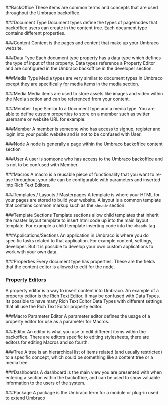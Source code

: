 ##BackOffice
These items are common terms and concepts that are used throughout the Umbraco backoffice.

###Document Type
Document types define the types of page/nodes that backoffice users can create in the content tree. Each document type contains different properties.

###Content
Content is the pages and content that make up your Umbraco website.

###Data Type
Each document type property has a data type which defines the type of input of that property. Data types reference a Property Editor and are configured in the Umbraco backoffice in the developer section.

###Media Type
Media types are very similar to document types in Umbraco except they are specifically for media items in the media section.

###Media
Media items are used to store assets like images and video within the Media section and can be referenced from your content.

###Member Type
Similar to a Document type and a media type. You are able to define custom properties to store on a member such as twitter username or website URL for example.

###Member
A member is someone who has access to signup, register and login into your public website and is not to be confused with User.

###Node
A node is generally a page within the Umbraco backoffice content section

###User
A user is someone who has access to the Umbraco backoffice and is not to be confused with Member.

###Macros
A macro is a reusable piece of functionality that you want to re-use throughout your site can be configurable with parameters and inserted into Rich Text Editors.

###Templates / Layouts / Masterpages
A template is where your HTML for your pages are stored to build your website. A layout is a common template that contains common markup such as the `<head>` section.

###Template Sections
Template sections allow child templates that inherit the master layout template to insert html code up into the main layout template. For example a child template inserting code into the `<head>` tag

###Applications/Sections
An application in Umbraco is where you do specific tasks related to that application. For example content, settings, developer. But it is possible to develop your own custom applications to work with your own data.

###Properties
Every document type has properties. These are the fields that the content editor is allowed to edit for the node.

### [Property Editors](Property-Editors/index.md)
A property editor is a way to insert content into Umbraco. An example of a property editor is the Rich Text Editor. It may be confused with Data Types. Its possible to have many Rich Text Editor Data Types with different settings that all use the Rich Text Editor property editor.

###Macro Parameter Editor
A parameter editor defines the usage of a property editor for use as a parameter for Macros.

###Editor
An editor is what you use to edit different items within the backoffice. There are editors specific to editing stylesheets, there are editors for editing Macros and so fourth.

###Tree
A tree is an hierarchical list of items related (and usually restricted) to a specific concept, which could be something like a content tree or a media tree.

###Dashboards
A dashboard is the main view you are presented with when entering a section within the backoffice, and can be used to show valuable information to the users of the system.

###Package
A package is the Umbraco term for a module or plug-in used to extend Umbraco
